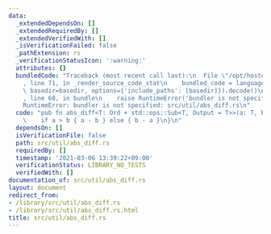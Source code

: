 ```yaml
---
data:
  _extendedDependsOn: []
  _extendedRequiredBy: []
  _extendedVerifiedWith: []
  _isVerificationFailed: false
  _pathExtension: rs
  _verificationStatusIcon: ':warning:'
  attributes: {}
  bundledCode: "Traceback (most recent call last):\n  File \"/opt/hostedtoolcache/Python/3.9.4/x64/lib/python3.9/site-packages/onlinejudge_verify/documentation/build.py\"\
    , line 71, in _render_source_code_stat\n    bundled_code = language.bundle(stat.path,\
    \ basedir=basedir, options={'include_paths': [basedir]}).decode()\n  File \"/opt/hostedtoolcache/Python/3.9.4/x64/lib/python3.9/site-packages/onlinejudge_verify/languages/user_defined.py\"\
    , line 68, in bundle\n    raise RuntimeError('bundler is not specified: {}'.format(path.as_posix()))\n\
    RuntimeError: bundler is not specified: src/util/abs_diff.rs\n"
  code: "pub fn abs_diff<T: Ord + std::ops::Sub<T, Output = T>>(a: T, b: T) -> T {\n\
    \    if a > b { a - b } else { b - a }\n}\n"
  dependsOn: []
  isVerificationFile: false
  path: src/util/abs_diff.rs
  requiredBy: []
  timestamp: '2021-03-06 13:39:22+09:00'
  verificationStatus: LIBRARY_NO_TESTS
  verifiedWith: []
documentation_of: src/util/abs_diff.rs
layout: document
redirect_from:
- /library/src/util/abs_diff.rs
- /library/src/util/abs_diff.rs.html
title: src/util/abs_diff.rs
---
```

